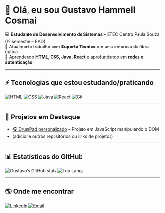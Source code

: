 # 👋 Olá, eu sou Gustavo Hammell Cosmai

💻 **Estudante de Desenvolvimento de Sistemas** – ETEC Centro Paula Souza (1º semestre – EAD)  
🎯 Atualmente trabalho com **Suporte Técnico** em uma empresa de fibra óptica  
🌱 Aprendendo **HTML, CSS, Java, React** e aprofundando em **redes e autenticação**  

---

## ⚡ Tecnologias que estou estudando/praticando
![HTML](https://img.shields.io/badge/HTML5-E34F26?style=for-the-badge&logo=html5&logoColor=white)
![CSS](https://img.shields.io/badge/CSS3-1572B6?style=for-the-badge&logo=css3&logoColor=white)
![Java](https://img.shields.io/badge/Java-007396?style=for-the-badge&logo=java&logoColor=white)
![React](https://img.shields.io/badge/React-20232A?style=for-the-badge&logo=react&logoColor=61DAFB)
![Git](https://img.shields.io/badge/Git-F05032?style=for-the-badge&logo=git&logoColor=white)

---

## 🚀 Projetos em Destaque
- [🎧 DrumPad personalizado](https://gustavohcosmai.github.io/drumpad/) – Projeto em JavaScript manipulando o DOM  
- (adicione outros repositórios ou links de projetos)

---

## 📊 Estatísticas do GitHub
![Gustavo's GitHub stats](https://github-readme-stats.vercel.app/api?username=gustavohcosmai&show_icons=true&theme=tokyonight)
![Top Langs](https://github-readme-stats.vercel.app/api/top-langs/?username=gustavohcosmai&layout=compact&theme=tokyonight)

---

## 🌎 Onde me encontrar
[![LinkedIn](https://img.shields.io/badge/LinkedIn-blue?style=for-the-badge&logo=linkedin)](https://www.linkedin.com/in/SEU-LINKEDIN)
[![Email](https://img.shields.io/badge/Email-D14836?style=for-the-badge&logo=gmail&logoColor=white)](mailto:SEUEMAIL@exemplo.com)
